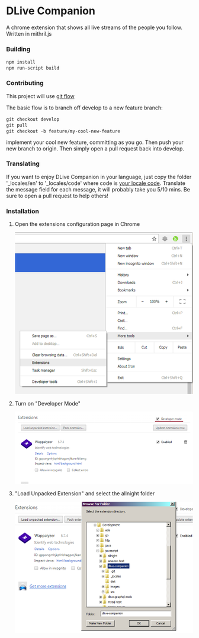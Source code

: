 
# DLive Companion

A chrome extension that shows all live streams of the people you follow. Written in mithril.js

### Building

    npm install
    npm run-script build

### Contributing

This project will use [git flow](https://www.atlassian.com/git/tutorials/comparing-workflows/gitflow-workflow)

The basic flow is to branch off develop to a new feature branch:

    git checkout develop
    git pull
    git checkout -b feature/my-cool-new-feature

implement your cool new feature, committing as you go. Then push your new branch to origin. Then simply open a pull request back into develop.

### Translating

If you want to enjoy DLive Companion in your language, just copy the folder '\_locales/en' to '\_locales/code' where code is [your locale code](https://www.w3.org/International/O-charset-lang.html). Translate the message field for each message, it will probably take you 5/10 mins. Be sure to open a pull request to help others! 

### Installation

 1. Open the extensions configuration page in Chrome

     ![Extensions](images/readme/extensions.png)

 2. Turn on "Developer Mode"

     ![Developer Mode](images/readme/developer_mode.png)

 3. "Load Unpacked Extension" and select the allnight folder

     ![Load Unpacked](images/readme/load_unpacked.png)
     
